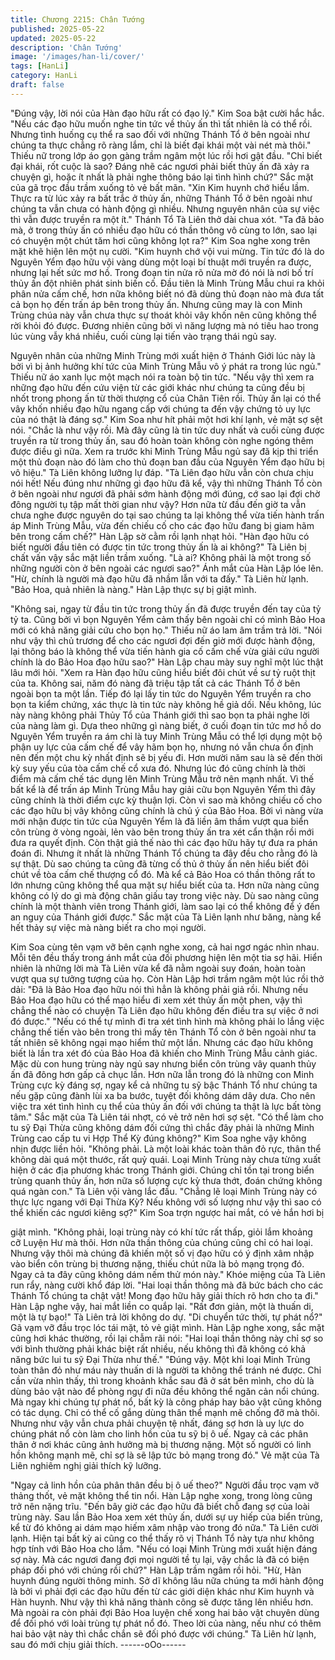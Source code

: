 ```yaml
---
title: Chương 2215: Chân Tướng
published: 2025-05-22
updated: 2025-05-22
description: 'Chân Tướng'
image: '/images/han-li/cover/'
tags: [HanLi]
category: HanLi
draft: false
---
```


"Đúng vậy, lời nói của Hàn đạo hữu rất có đạo lý." Kim Soa bật
cười hắc hắc.
"Nếu các đạo hữu muốn nghe tin tức về thủy ấn thì tất nhiên là có
thể rồi. Nhưng tình huống cụ thể ra sao đối với những Thánh Tổ ở
bên ngoài như chúng ta thực chẳng rõ ràng lắm, chỉ là biết đại
khái một vài nét mà thôi." Thiếu nữ trong lớp áo gọn gàng trầm
ngâm một lúc rồi hơi gật đầu.
"Chỉ biết đại khái, rốt cuộc là sao? Đáng nhẽ các ngươi phải biết
thủy ấn đã xảy ra chuyện gì, hoặc ít nhất là phải nghe thông báo
lại tình hình chứ?" Sắc mặt của gã trọc đầu trầm xuống tỏ vẻ bất
mãn.
"Xin Kim huynh chớ hiểu lầm. Thực ra từ lúc xảy ra bất trắc ở thủy
ấn, những Thánh Tổ ở bên ngoài như chúng ta vẫn chưa có hành
động gì nhiều. Nhưng nguyên nhân của sự việc thì vẫn được
truyền ra một ít." Thánh Tổ Tà Liên thở dài chua xót.
"Ta đã bảo mà, ở trong thủy ấn có nhiều đạo hữu có thần thông
vô cùng to lớn, sao lại có chuyện một chút tăm hơi cũng không lọt
ra?" Kim Soa nghe xong trên mặt khẽ hiện lên một nụ cười.
"Kim huynh chớ vội vui mừng. Tin tức đó là do Nguyên Yểm đạo
hữu vội vàng dùng một loại bí thuật mới truyền ra được, nhưng lại
hết sức mơ hồ. Trong đoạn tin nửa rõ nửa mờ đó nói là nơi bố trí
thủy ấn đột nhiên phát sinh biến cố. Đầu tiên là Minh Trùng Mẫu
chui ra khỏi phân nửa cấm chế, hơn nữa không biết nó đã dùng
thủ đoạn nào mà đưa tất cả bọn họ đến trấn áp bên trong thủy ấn.
Nhưng cũng may là con Minh Trùng chúa này vẫn chưa thực sự
thoát khỏi vây khốn nên cũng không thể rời khỏi đó được. Đương
nhiên cũng bởi vì năng lượng mà nó tiêu hao trong lúc vùng vẫy
khá nhiều, cuối cùng lại tiến vào trạng thái ngủ say.

Nguyên nhân của những Minh Trùng mới xuất hiện ở Thánh Giới
lúc này là bởi vì bị ảnh hưởng khí tức của Minh Trùng Mẫu vô ý
phát ra trong lúc ngủ." Thiếu nữ áo xanh lục một mạch nói ra toàn
bộ tin tức.
"Nếu vậy thì xem ra những đạo hữu đến cứu viện từ các giới khác
như chúng ta cũng đều bị nhốt trong phong ấn từ thời thượng cổ
của Chân Tiên rồi. Thủy ấn lại có thể vây khốn nhiều đạo hữu
ngang cấp với chúng ta đến vậy chứng tỏ uy lực của nó thật là
đáng sợ." Kim Soa như hít phải một hơi khí lạnh, vẻ mặt sợ sệt
nói.
"Chắc là như vậy rồi. Mà đây cũng là tin tức duy nhất và cuối cùng
được truyền ra từ trong thủy ấn, sau đó hoàn toàn không còn
nghe ngóng thêm được điều gì nữa. Xem ra trước khi Minh Trùng
Mẫu ngủ say đã kịp thi triển một thủ đoạn nào đó làm cho thủ
đoạn ban đầu của Nguyên Yểm đạo hữu bị vô hiệu." Tà Liên
không lưỡng lự đáp.
"Tà Liên đạo hữu vẫn còn chưa chịu nói hết! Nếu đúng như
những gì đạo hữu đã kể, vậy thì những Thánh Tổ còn ở bên ngoài
như ngươi đã phải sớm hành động mới đúng, cớ sao lại đợi chờ
đông người tụ tập mất thời gian như vậy? Hơn nữa từ đầu đến giờ
ta vẫn chưa nghe được nguyên do tại sao chúng ta lại không thể
vừa tiến hành trấn áp Minh Trùng Mẫu, vừa đến chiếu cố cho các
đạo hữu đang bị giam hãm bên trong cấm chế?" Hàn Lập sờ cằm
rồi lạnh nhạt hỏi.
"Hàn đạo hữu có biết người đầu tiên có được tin tức trong thủy ấn
là ai không?" Tà Liên bị chất vấn vậy sắc mặt liền trầm xuống.
"Là ai? Không phải là một trong số những người còn ở bên ngoài
các ngươi sao?" Ánh mắt của Hàn Lập lóe lên.
"Hừ, chính là người mà đạo hữu đã nhầm lẫn với ta đấy." Tà Liên
hừ lạnh.
"Bảo Hoa, quả nhiên là nàng." Hàn Lập thực sự bị giật mình.

"Không sai, ngay từ đầu tin tức trong thủy ấn đã được truyền đến
tay của tỷ tỷ ta. Cũng bởi vì bọn Nguyên Yểm cảm thấy bên ngoài
chỉ có mình Bảo Hoa mới có khả năng giải cứu cho bọn họ."
Thiếu nữ áo lam âm trầm trả lời.
"Nói như vậy thì chủ trương để cho các ngươi đợi đến giờ mới
được hành động, lại thông báo là không thể vừa tiến hành gia cố
cấm chế vừa giải cứu người chính là do Bảo Hoa đạo hữu sao?"
Hàn Lập chau mày suy nghĩ một lúc thật lâu mới hỏi.
"Xem ra Hàn đạo hữu cũng hiểu biết đôi chút về sư tỷ ruột thịt của
ta. Không sai, năm đó nàng đã triệu tập tất cả các Thánh Tổ ở
bên ngoài bọn ta một lần. Tiếp đó lại lấy tin tức do Nguyên Yểm
truyền ra cho bọn ta kiểm chứng, xác thực là tin tức này không hề
giả dối. Nếu không, lúc này nàng không phải Thủy Tổ của Thánh
giới thì sao bọn ta phải nghe lời của nàng làm gì. Dựa theo những
gì nàng biết, ở cuối đoạn tin tức mơ hồ do Nguyên Yểm truyền ra
ám chỉ là tuy Minh Trùng Mẫu có thể lợi dụng một bộ phận uy lực
của cấm chế để vây hãm bọn họ, nhưng nó vẫn chưa ổn định nên
đến một chu kỳ nhất định sẽ bị yếu đi. Hơn mười năm sau là sẽ
đến thời kỳ suy yếu của tòa cấm chế cổ xưa đó. Nhưng lúc đó
cũng chính là thời điểm mà cấm chế tác dụng lên Minh Trùng Mẫu
trở nên mạnh nhất. Vì thế bất kể là để trấn áp Minh Trùng Mẫu
hay giải cữu bọn Nguyên Yểm thì đây cũng chính là thời điểm cực
kỳ thuận lợi. Còn vì sao mà không chiếu cố cho các đạo hữu bị
vây không cũng chính là chủ ý của Bảo Hoa. Bởi vì nàng vừa mới
nhận được tin tức của Nguyên Yểm là đã liền âm thầm vượt qua
biển côn trùng ở vòng ngoài, lẻn vào bên trong thủy ấn tra xét cẩn
thận rồi mới đưa ra quyết định. Còn thật giả thế nào thì các đạo
hữu hãy tự đưa ra phán đoán đi. Nhưng ít nhất là những Thánh
Tổ chúng ta đây đều cho rằng đó là sự thật. Dù sao chúng ta cũng
đã từng cố thủ ở thủy ấn nên hiểu biết đôi chút về tòa cấm chế
thượng cổ đó. Mà kể cả Bảo Hoa có thần thông rất to lớn nhưng
cũng không thể qua mặt sự hiểu biết của ta. Hơn nữa nàng cũng
không có lý do gì mà động chân giấu tay trong việc này. Dù sao
nàng cũng chính là một thành viên trong Thánh giới, làm sao lại
có thể không để ý đến an nguy của Thánh giới được." Sắc mặt
của Tà Liên lạnh như băng, nàng kể hết thảy sự việc mà nàng
biết ra cho mọi người.

Kim Soa cùng tên vạm vỡ bên cạnh nghe xong, cả hai ngơ ngác
nhìn nhau. Mỗi tên đều thấy trong ánh mắt của đối phương hiện
lên một tia sợ hãi.
Hiển nhiên là những lời mà Tà Liên vừa kể đã nằm ngoài suy
đoán, hoàn toàn vượt qua sự tưởng tượng của họ.
Còn Hàn Lập hơi trầm ngâm một lúc rồi thở dải:
"Đã là Bảo Hoa đạo hữu nói thì hẳn là không phải giả rồi. Nhưng
nếu Bảo Hoa đạo hữu có thể mạo hiểu đi xem xét thủy ấn một
phen, vậy thì chẳng thể nào có chuyện Tà Liên đạo hữu không
đến điều tra sự việc ở nơi đó được."
"Nếu có thể tự mình đi tra xét tình hình mà không phải lo lắng việc
chẳng thế tiến vào bên trong thì mấy tên Thánh Tổ còn ở bên
ngoài như ta tất nhiên sẽ không ngại mạo hiểm thử một lần.
Nhưng các đạo hữu không biết là lần tra xét đó của Bảo Hoa đã
khiến cho Minh Trùng Mẫu cảnh giác. Mặc dù con hung trùng này
ngủ say nhưng biển côn trùng vây quanh thủy ấn đã đông hơn
gấp cả chục lần. Hơn nữa lẫn trong đó là những con Minh Trùng
cực kỳ đáng sợ, ngay kể cả những tu sỹ bậc Thánh Tổ như chúng
ta nếu gặp cũng đành lùi xa ba bước, tuyệt đối không dám dây
dưa. Cho nên việc tra xét tình hình cụ thể của thủy ấn đối với
chúng ta thật là lực bất tòng tâm." Sắc mặt của Tà Liên tái nhợt,
có vẻ trở nên hơi sợ sệt.
"Có thể làm cho tu sỹ Đại Thừa cũng không dám đối cứng thì
chắc đây phải là những Minh Trùng cao cấp tu vi Hợp Thể Kỳ
đúng không?" Kim Soa nghe vậy không nhịn được liền hỏi.
"Không phải. Là một loài khác toàn thân đỏ rực, thân thể không
dài quá một thước, rất quỷ quái. Loại Minh Trùng này chưa từng
xuất hiện ở các địa phương khác trong Thánh giới. Chúng chỉ tồn
tại trong biển trùng quanh thủy ấn, hơn nữa số lượng cực kỳ thưa
thớt, đoán chứng không quá ngàn con." Tà Liên vội vàng lắc đầu.
"Chẳng lẽ loại Minh Trùng này có thực lực ngang với Đại Thừa
Kỳ? Nếu không với số lượng như vậy thì sao có thể khiến các
ngươi kiêng sợ?" Kim Soa trợn ngược hai mắt, có vẻ hắn hơi bị

giật mình.
"Không phải, loại trùng này có khí tức rất thấp, giỏi lắm khoảng cỡ
Luyện Hư mà thôi. Hơn nữa thần thông của chúng cũng chỉ có hai
loại. Nhưng vậy thôi mà chúng đã khiến một số vị đạo hữu có ý
định xâm nhập vào biển côn trùng bị thương nặng, thiếu chút nữa
là bỏ mạng trọng đó. Ngay cả ta đây cũng không dám nếm thử
món này." Khóe miệng của Tà Liên run rẩy, nàng cười khổ đáp
lời.
"Hai loại thần thông mà đã bức bách cho các Thánh Tổ chúng ta
chật vật! Mong đạo hữu hãy giải thích rõ hơn cho ta đi." Hàn Lập
nghe vậy, hai mắt liền co quắp lại.
"Rất đơn giản, một là thuấn di, một là tự bạo!" Tà Liên trả lời
không do dự.
"Di chuyển tức thời, tự phát nổ?" Gã vạm vỡ đầu trọc lóc tái mặt,
tỏ vẻ giật mình.
Hàn Lập nghe xong, sắc mặt cũng hơi khác thường, rồi lại chẫm
rãi nói:
"Hai loại thần thông này chỉ sợ so với bình thường phải khác biệt
rất nhiều, nếu không thì đã không có khả năng bức lui tu sỹ Đại
Thừa như thế."
"Đúng vậy. Một khi loại Minh Trùng toàn thân đỏ như máu này
thuấn di là người ta không thể tránh né được. Chỉ cần vừa nhìn
thấy, thì trong khoảnh khắc sau đã ở sát bên mình, cho dù là dùng
bảo vật nào để phòng ngự đi nữa đều không thể ngăn cản nổi
chúng. Mà ngay khi chúng tự phát nổ, bất kỳ là công pháp hay
bảo vật cũng không có tác dụng. Chỉ có thể cố gắng dùng thân
thể mạnh mẽ chống đỡ mà thôi. Nhưng như vậy vẫn chưa phải
chuyện tệ nhất, đáng sợ hơn là uy lực do chúng phát nổ còn làm
cho linh hồn của tu sỹ bị ô uế. Ngay cả các phân thân ở nơi khác
cũng ảnh hưởng mà bị thương nặng. Một số người có linh hồn
không mạnh mẽ, chỉ sợ là sẽ lập tức bỏ mạng trong đó." Vẻ mặt
của Tà Liên nghiêm nghị giải thích kỹ lưỡng.

"Ngay cả linh hồn của phân thân đều bị ô uế theo?" Người đầu
trọc vạm vỡ thảng thốt, vẻ mặt không thể tin nổi.
Hàn Lập nghe xong, trong lòng cũng trở nên nặng trĩu.
"Đến bây giờ các đạo hữu đã biết chỗ đang sợ của loài trùng này.
Sau lần Bảo Hoa xem xét thủy ấn, dưới sự uy hiếp của biển trùng,
kể từ đó không ai dám mạo hiếm xâm nhập vào trong đó nữa." Tà
Liên cười lạnh.
Hiện tại bất kỳ ai cũng co thể thấy rõ vị Thánh Tổ này tựa như
không hợp tính với Bảo Hoa cho lắm.
"Nếu có loại Minh Trùng mới xuất hiện đáng sợ này. Mà các ngươi
đang đợi mọi người tề tụ lại, vậy chắc là đã có biện pháp đối phó
với chúng rồi chứ?" Hàn Lập trầm ngâm rồi hỏi.
"Hừ, Hàn huynh đúng người thông minh. Sở dĩ không lâu nữa
chúng ta mới hành động là bởi vì phải đợi các đạo hữu đến từ các
giới diện khác như Kim huynh và Hàn huynh. Như vậy thì khả
năng thành công sẽ được tăng lên nhiều hơn. Mà ngoài ra còn
phải đợi Bảo Hoa luyện chế xong hai bảo vật chuyên dùng để đối
phó với loài trùng tự phát nổ đó. Theo lời của nàng, nếu như có
thêm hai bảo vật này thì chắc chắn sẽ đối phó được với chúng."
Tà Liên hừ lạnh, sau đó mới chịu giải thích.
------oOo------
